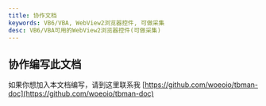 ```yaml
---
title: 协作文档
keywords: VB6/VBA, WebView2浏览器控件, 可做采集
desc: VB6/VBA可用的WebView2浏览器控件(可做采集)
---
```


## 协作编写此文档

如果你想加入本文档编写，请到这里联系我
[https://github.com/woeoio/tbman-doc](https://github.com/woeoio/tbman-doc)